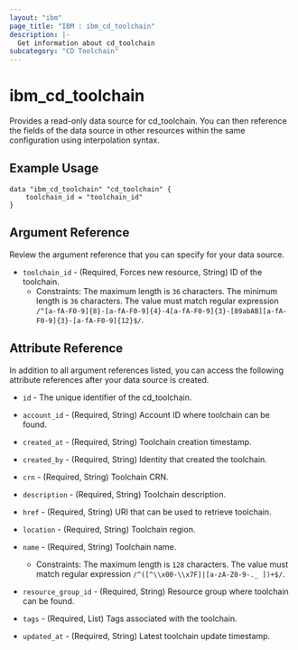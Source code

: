 ```yaml
---
layout: "ibm"
page_title: "IBM : ibm_cd_toolchain"
description: |-
  Get information about cd_toolchain
subcategory: "CD Toolchain"
---
```


# ibm_cd_toolchain

Provides a read-only data source for cd_toolchain. You can then reference the fields of the data source in other resources within the same configuration using interpolation syntax.

## Example Usage

```hcl
data "ibm_cd_toolchain" "cd_toolchain" {
	toolchain_id = "toolchain_id"
}
```

## Argument Reference

Review the argument reference that you can specify for your data source.

* `toolchain_id` - (Required, Forces new resource, String) ID of the toolchain.
  * Constraints: The maximum length is `36` characters. The minimum length is `36` characters. The value must match regular expression `/^[a-fA-F0-9]{8}-[a-fA-F0-9]{4}-4[a-fA-F0-9]{3}-[89abAB][a-fA-F0-9]{3}-[a-fA-F0-9]{12}$/`.

## Attribute Reference

In addition to all argument references listed, you can access the following attribute references after your data source is created.

* `id` - The unique identifier of the cd_toolchain.
* `account_id` - (Required, String) Account ID where toolchain can be found.

* `created_at` - (Required, String) Toolchain creation timestamp.

* `created_by` - (Required, String) Identity that created the toolchain.

* `crn` - (Required, String) Toolchain CRN.

* `description` - (Required, String) Toolchain description.

* `href` - (Required, String) URI that can be used to retrieve toolchain.

* `location` - (Required, String) Toolchain region.

* `name` - (Required, String) Toolchain name.
  * Constraints: The maximum length is `128` characters. The value must match regular expression `/^([^\\x00-\\x7F]|[a-zA-Z0-9-._ ])+$/`.

* `resource_group_id` - (Required, String) Resource group where toolchain can be found.

* `tags` - (Required, List) Tags associated with the toolchain.

* `updated_at` - (Required, String) Latest toolchain update timestamp.

